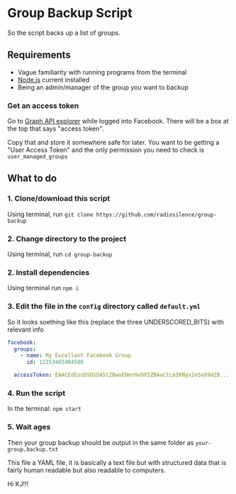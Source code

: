 # Group Backup Script

So the script backs up a list of groups.

## Requirements

* Vague familiarity with running programs from the terminal
* [Node.js](https://nodejs.org/en/) current installed
* Being an admin/manager of the group you want to backup

### Get an access token

Go to [Graph API explorer](https://developers.facebook.com/tools/explorer) while
logged into Facebook. There will be a box at the top that says "access token".

Copy that and store it somewhere safe for later. You want to be getting a "User
Access Token" and the only permission you need to check is `user_managed_groups`


## What to do

### 1. Clone/download this script

Using terminal, run `git clone https://github.com/radiosilence/group-backup`

### 2. Change directory to the project

Using terminal, run `cd group-backup`

### 2. Install dependencies

Using terminal run `npm i`

### 3. Edit the file in the `config` directory called `default.yml`

So it looks soething like this (replace the three UNDERSCORED_BITS) with
relevant info

```yaml
facebook:
  groups:
    - name: My Excellent Facebook Group
      id: 12353465404586

  accessToken: EAACEdEosDSDSDAStZBwuEOmrHvDX5ZBAuCtLmIKNyx2e5eX9dZB....XaSDASDASD
```

### 4. Run the script

In the terminal: `npm start`

### 5. Wait ages

Then your group backup should be output in the same folder as
`your-group.backup.txt`

This file a YAML file, it is basically a text file but with structured data that
is fairly human readable but also readable to computers.

Hi KJ!!!